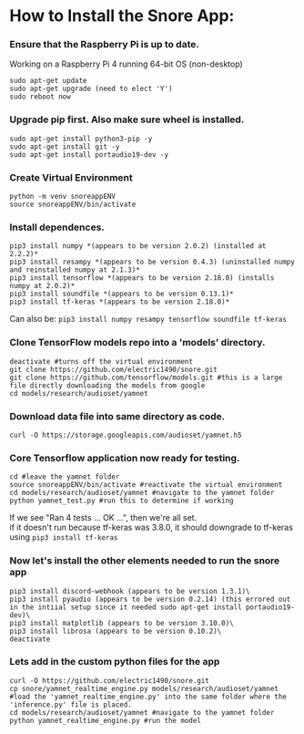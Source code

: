 # How to Install the Snore App:

### Ensure that the Raspberry Pi is up to date.
Working on a Raspberry Pi 4 running 64-bit OS (non-desktop)
```
sudo apt-get update
sudo apt-get upgrade (need to elect 'Y')
sudo reboot now
```

### Upgrade pip first. Also make sure wheel is installed.
```
sudo apt-get install python3-pip -y
sudo apt-get install git -y
sudo apt-get install portaudio19-dev -y
```

### Create Virtual Environment
```
python -m venv snoreappENV
source snoreappENV/bin/activate
```

### Install dependences.
```
pip3 install numpy *(appears to be version 2.0.2) (installed at 2.2.2)*
pip3 install resampy *(appears to be version 0.4.3) (uninstalled numpy and reinstalled numpy at 2.1.3)*
pip3 install tensorflow *(appears to be version 2.18.0) (installs numpy at 2.0.2)*
pip3 install soundfile *(appears to be version 0.13.1)*
pip3 install tf-keras *(appears to be version 2.18.0)*
```
Can also be: ``pip3 install numpy resampy tensorflow soundfile tf-keras``

### Clone TensorFlow models repo into a 'models' directory.
```
deactivate #turns off the virtual environment
git clone https://github.com/electric1490/snore.git
git clone https://github.com/tensorflow/models.git #this is a large file directly downloading the models from google
cd models/research/audioset/yamnet
```

### Download data file into same directory as code.
```
curl -O https://storage.googleapis.com/audioset/yamnet.h5
```

### Core Tensorflow application now ready for testing.
```
cd #leave the yamnet folder
source snoreappENV/bin/activate #reactivate the virtual environment
cd models/research/audioset/yamnet #navigate to the yamnet folder
python yamnet_test.py #run this to determine if working
```
If we see "Ran 4 tests ... OK ...", then we're all set.\
if it doesn't run because tf-keras was 3.8.0, it should downgrade to tf-keras using ``pip3 install tf-keras``

### Now let's install the other elements needed to run the snore app
```
pip3 install discord-webhook (appears to be version 1.3.1)\
pip3 install pyaudio (appears to be version 0.2.14) (this errored out in the intiial setup since it needed sudo apt-get install portaudio19-dev)\
pip3 install matplotlib (appears to be version 3.10.0)\
pip3 install librosa (appears to be version 0.10.2)\
deactivate
```

### Lets add in the custom python files for the app
```
curl -O https://github.com/electric1490/snore.git
cp snore/yamnet_realtime_engine.py models/research/audioset/yamnet #load the 'yamnet_realtime_engine.py' into the same folder where the 'inference.py' file is placed.
cd models/research/audioset/yamnet #navigate to the yamnet folder
python yamnet_realtime_engine.py #run the model
```
